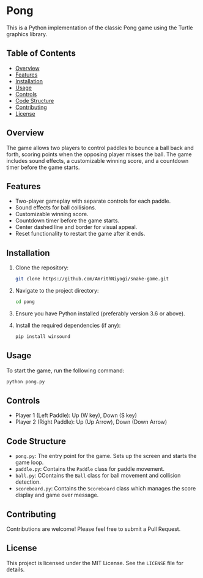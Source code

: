# Pong

This is a Python implementation of the classic Pong game using the Turtle graphics library. 

## Table of Contents

- [Overview](#overview)
- [Features](#features)
- [Installation](#installation)
- [Usage](#usage)
- [Controls](#controls)
- [Code Structure](#code-structure)
- [Contributing](#contributing)
- [License](#license)

## Overview

The game allows two players to control paddles to bounce a ball back and forth, scoring points when the opposing player misses the ball. The game includes sound effects, a customizable winning score, and a countdown timer before the game starts.

## Features

- Two-player gameplay with separate controls for each paddle.
- Sound effects for ball collisions.
- Customizable winning score.
- Countdown timer before the game starts.
- Center dashed line and border for visual appeal.
- Reset functionality to restart the game after it ends.

## Installation

1. Clone the repository:
    ```sh
    git clone https://github.com/AmrithNiyogi/snake-game.git
    ```

2. Navigate to the project directory:
    ```sh
    cd pong
    ```

3. Ensure you have Python installed (preferably version 3.6 or above).

4. Install the required dependencies (if any):
    ```sh
    pip install winsound
    ```

## Usage

To start the game, run the following command:
```sh
python pong.py
```

## Controls

- Player 1 (Left Paddle): Up (W key), Down (S key)
- Player 2 (Right Paddle): Up (Up Arrow), Down (Down Arrow)

## Code Structure

- `pong.py`: The entry point for the game. Sets up the screen and starts the game loop.
- `paddle.py`: Contains the `Paddle` class for paddle movement.
- `ball.py`: CContains the `Ball` class for ball movement and collision detection.
- `scoreboard.py`: Contains the `Scoreboard` class which manages the score display and game over message.


## Contributing

Contributions are welcome! Please feel free to submit a Pull Request.

## License

This project is licensed under the MIT License. See the `LICENSE` file for details.
   
